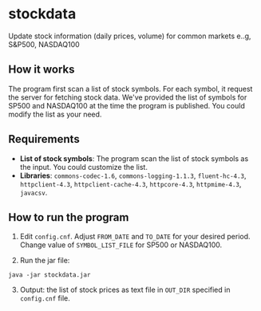 # stockdata
Update stock information (daily prices, volume) for common markets e..g, S&amp;P500, NASDAQ100

## How it works
The program first scan a list of stock symbols. For each symbol, it request the server for fetching stock data. We've provided the list of symbols for SP500 and NASDAQ100 at the time the program is published. You could modify the list as your need.

## Requirements
* **List of stock symbols**: The program scan the list of stock symbols as the input. You could customize the list.
* **Libraries**: `commons-codec-1.6`,  `commons-logging-1.1.3`, `fluent-hc-4.3`, `httpclient-4.3`, `httpclient-cache-4.3`, `httpcore-4.3`, `httpmime-4.3`, `javacsv`.

## How to run the program
1. Edit `config.cnf`. Adjust `FROM_DATE` and `TO_DATE` for your desired period. Change value of   `SYMBOL_LIST_FILE` for SP500 or NASDAQ100.

2. Run the jar file:

`java -jar stockdata.jar`

3. Output: the list of stock prices as text file in `OUT_DIR` specified in `config.cnf` file.
